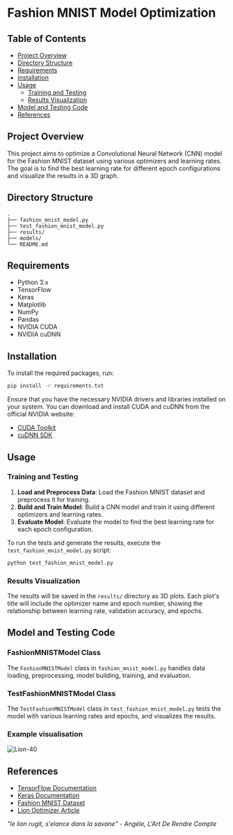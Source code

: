 # Fashion MNIST Model Optimization

## Table of Contents
- [Project Overview](#project-overview)
- [Directory Structure](#directory-structure)
- [Requirements](#requirements)
- [Installation](#installation)
- [Usage](#usage)
  - [Training and Testing](#training-and-testing)
  - [Results Visualization](#results-visualization)
- [Model and Testing Code](#model-and-testing-code)
- [References](#references)

## Project Overview
This project aims to optimize a Convolutional Neural Network (CNN) model for the Fashion MNIST dataset using various optimizers and learning rates. The goal is to find the best learning rate for different epoch configurations and visualize the results in a 3D graph.

## Directory Structure
```
.
├── fashion_mnist_model.py
├── test_fashion_mnist_model.py
├── results/
├── models/
└── README.md
```

## Requirements
- Python 3.x
- TensorFlow
- Keras
- Matplotlib
- NumPy
- Pandas
- NVIDIA CUDA
- NVIDIA cuDNN

## Installation
To install the required packages, run:
```bash
pip install -r requirements.txt
```

Ensure that you have the necessary NVIDIA drivers and libraries installed on your system. You can download and install CUDA and cuDNN from the official NVIDIA website:
- [CUDA Toolkit](https://developer.nvidia.com/cuda-toolkit)
- [cuDNN SDK](https://developer.nvidia.com/cudnn)

## Usage

### Training and Testing
1. **Load and Preprocess Data**: Load the Fashion MNIST dataset and preprocess it for training.
2. **Build and Train Model**: Build a CNN model and train it using different optimizers and learning rates.
3. **Evaluate Model**: Evaluate the model to find the best learning rate for each epoch configuration.

To run the tests and generate the results, execute the `test_fashion_mnist_model.py` script:
```bash
python test_fashion_mnist_model.py
```

### Results Visualization
The results will be saved in the `results/` directory as 3D plots. Each plot's title will include the optimizer name and epoch number, showing the relationship between learning rate, validation accuracy, and epochs.

## Model and Testing Code

### FashionMNISTModel Class
The `FashionMNISTModel` class in `fashion_mnist_model.py` handles data loading, preprocessing, model building, training, and evaluation.

### TestFashionMNISTModel Class
The `TestFashionMNISTModel` class in `test_fashion_mnist_model.py` tests the model with various learning rates and epochs, and visualizes the results.


### Example visualisation
![Lion-40](https://github.com/NoeBrt/Roaaar-Convex-Model/assets/94910317/0307afc3-f090-4049-8578-cd6947d740dd)



## References
- [TensorFlow Documentation](https://www.tensorflow.org/api_docs)
- [Keras Documentation](https://keras.io/api/)
- [Fashion MNIST Dataset](https://github.com/zalandoresearch/fashion-mnist)
- [Lion Optimizer Article](https://medium.com/@yash9439/lion-optimizer-73d3fd18abe9)

*"le lion rugit, s'elance dans la savane"* 
*- Angèle, L'Art De Rendre Compte*

